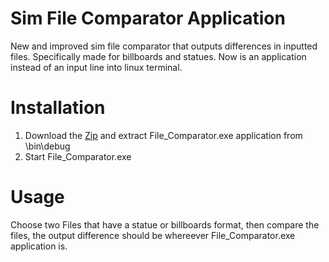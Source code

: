 # Sim File Comparator Application
New and improved sim file comparator that outputs differences in inputted files.  Specifically made for billboards and statues.  Now is an application instead of an input line into linux terminal.

# Installation
1. Download the [Zip](https://github.com/jhubbard778/sim-file-comparator-app/archive/refs/heads/main.zip) and extract File_Comparator.exe application from \bin\debug
2. Start File_Comparator.exe

# Usage
Choose two Files that have a statue or billboards format, then compare the files, the output difference should be whereever File_Comparator.exe application is.
